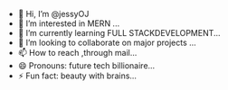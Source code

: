 - 👋 Hi, I’m @jessyOJ
- 👀 I’m interested in MERN ...
- 🌱 I’m currently learning FULL STACKDEVELOPMENT...
- 💞️ I’m looking to collaborate on major projects ...
- 📫 How to reach ,through mail...
- 😄 Pronouns: future tech billionaire...
- ⚡ Fun fact: beauty with brains...

<!---
jessyOJ/jessyOJ is a ✨ special ✨ repository because its `README.md` (this file) appears on your GitHub profile.
You can click the Preview link to take a look at your changes.
--->
